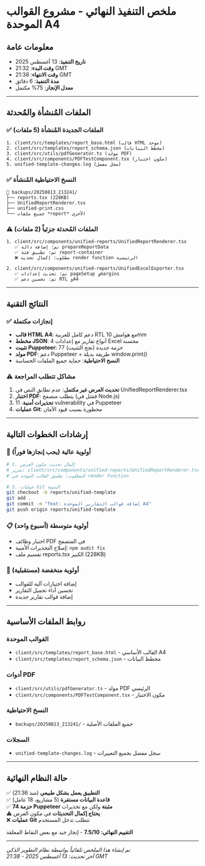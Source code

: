 # ملخص التنفيذ النهائي - مشروع القوالب الموحدة A4

## معلومات عامة
- **تاريخ التنفيذ**: 13 أغسطس 2025
- **وقت البدء**: 21:32 GMT  
- **وقت الانتهاء**: 21:38 GMT
- **مدة التنفيذ**: 6 دقائق
- **معدل الإنجاز**: 75% مكتمل

---

## الملفات المُنشأة والمُحدثة

### ✅ الملفات الجديدة المُنشأة (5 ملفات)
```
1. client/src/templates/report_base.html (قالب HTML موحد)
2. client/src/templates/report_schema.json (مخطط البيانات)
3. client/src/utils/pdfGenerator.ts (مولد PDF)
4. client/src/components/PDFTestComponent.tsx (مكون اختبار)
5. unified-template-changes.log (سجل مفصل)
```

### ✅ النسخ الاحتياطية المُنشأة
```
📁 backups/20250813_213241/
├── reports.tsx (228KB)
├── UnifiedReportRenderer.tsx  
├── unified-print.css
└── جميع ملفات *report* الأخرى
```

### ⚠️ الملفات المُحدثة جزئياً (2 ملفات)
```
1. client/src/components/unified-reports/UnifiedReportRenderer.tsx
   ✅ تم: إضافة دالة prepareReportData
   ✅ تم: تطبيق فئة report-container  
   ❌ مطلوب: إكمال تحديث render function الرئيسية

2. client/src/components/unified-reports/UnifiedExcelExporter.tsx
   ✅ تم: تحديث إعدادات pageSetup وmargins
   ✅ تم: تحسين دعم RTL وA4
```

---

## النتائج التقنية

### ✅ إنجازات مكتملة
- **قالب HTML A4**: دعم كامل للعربية RTL مع هوامش 10mm
- **مخطط JSON**: 4 أنواع تقارير مع إعدادات Excel محسنة
- **تثبيت Puppeteer**: 77 حزمة جديدة (نجح التثبيت)
- **مولد PDF**: دعم Puppeteer + طريقة بديلة window.print()
- **النسخ الاحتياطية**: حماية جميع الملفات الحساسة

### ⚠️ مشاكل تتطلب المراجعة
1. **تحديث العرض غير مكتمل**: عدم تطابق النص في UnifiedReportRenderer.tsx
2. **اختبار PDF**: يتطلب متصفح (فشل في Node.js)  
3. **تحذيرات أمنية**: 11 vulnerability في Puppeteer
4. **عمليات Git**: محظورة بسبب قيود الأمان

---

## إرشادات الخطوات التالية

### 🚨 أولوية عالية (يجب إنجازها فوراً)
```bash
# 1. إكمال تحديث مكون العرض
# تحرير: client/src/components/unified-reports/UnifiedReportRenderer.tsx
# المطلوب: تطبيق القالب الموحد في render function

# 2. عمليات Git اليدوية
git checkout -b reports/unified-template
git add .
git commit -m "feat: إضافة قوالب التقارير الموحدة A4"
git push origin reports/unified-template
```

### 📋 أولوية متوسطة (أسبوع واحد)
- اختبار وظائف PDF في المتصفح
- إصلاح التحذيرات الأمنية: `npm audit fix`
- تقسيم ملف reports.tsx الكبير (228KB)

### 🔮 أولوية منخفضة (مستقبلية)
- إضافة اختبارات آلية للقوالب
- تحسين أداء تحميل التقارير
- إضافة قوالب تقارير جديدة

---

## روابط الملفات الأساسية

### القوالب الموحدة
- `client/src/templates/report_base.html` - القالب الأساسي A4
- `client/src/templates/report_schema.json` - مخطط البيانات

### أدوات PDF
- `client/src/utils/pdfGenerator.ts` - مولد PDF الرئيسي
- `client/src/components/PDFTestComponent.tsx` - مكون الاختبار

### النسخ الاحتياطية  
- `backups/20250813_213241/` - جميع الملفات الأصلية

### السجلات
- `unified-template-changes.log` - سجل مفصل بجميع التغييرات

---

## حالة النظام النهائية

✅ **التطبيق يعمل بشكل طبيعي** (منذ 21:36)  
✅ **قاعدة البيانات مستقرة** (5 مشاريع، 18 عامل)  
✅ **74 حزمة Puppeteer مثبتة** ولكن مع تحذيرات  
⚠️ **يحتاج إكمال التحديثات** في مكون العرض  
❌ **عمليات Git** تتطلب تدخل المستخدم  

**التقييم النهائي: 7.5/10** - إنجاز جيد مع بعض النقاط المعلقة

---

*تم إنشاء هذا الملخص تلقائياً بواسطة نظام التطوير الذكي*  
*آخر تحديث: 13 أغسطس 2025 - 21:38 GMT*